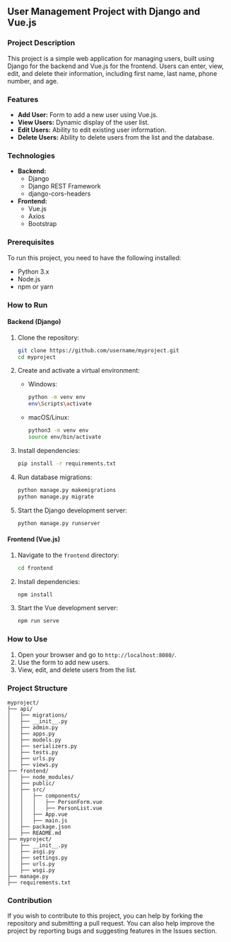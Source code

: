 ## User Management Project with Django and Vue.js

### Project Description

This project is a simple web application for managing users, built using Django for the backend and Vue.js for the frontend. Users can enter, view, edit, and delete their information, including first name, last name, phone number, and age.

### Features

- **Add User:** Form to add a new user using Vue.js.
- **View Users:** Dynamic display of the user list.
- **Edit Users:** Ability to edit existing user information.
- **Delete Users:** Ability to delete users from the list and the database.

### Technologies

- **Backend:**
  - Django
  - Django REST Framework
  - django-cors-headers
- **Frontend:**
  - Vue.js
  - Axios
  - Bootstrap

### Prerequisites

To run this project, you need to have the following installed:

- Python 3.x
- Node.js
- npm or yarn

### How to Run

#### Backend (Django)

1. Clone the repository:
   ```bash
   git clone https://github.com/username/myproject.git
   cd myproject
   ```

2. Create and activate a virtual environment:
   - Windows:
     ```bash
     python -m venv env
     env\Scripts\activate
     ```
   - macOS/Linux:
     ```bash
     python3 -m venv env
     source env/bin/activate
     ```

3. Install dependencies:
   ```bash
   pip install -r requirements.txt
   ```

4. Run database migrations:
   ```bash
   python manage.py makemigrations
   python manage.py migrate
   ```

5. Start the Django development server:
   ```bash
   python manage.py runserver
   ```

#### Frontend (Vue.js)

1. Navigate to the `frontend` directory:
   ```bash
   cd frontend
   ```

2. Install dependencies:
   ```bash
   npm install
   ```

3. Start the Vue development server:
   ```bash
   npm run serve
   ```

### How to Use

1. Open your browser and go to `http://localhost:8080/`.
2. Use the form to add new users.
3. View, edit, and delete users from the list.

### Project Structure

```
myproject/
├── api/
│   ├── migrations/
│   ├── __init__.py
│   ├── admin.py
│   ├── apps.py
│   ├── models.py
│   ├── serializers.py
│   ├── tests.py
│   ├── urls.py
│   ├── views.py
├── frontend/
│   ├── node_modules/
│   ├── public/
│   ├── src/
│   │   ├── components/
│   │   │   ├── PersonForm.vue
│   │   │   ├── PersonList.vue
│   │   ├── App.vue
│   │   ├── main.js
│   ├── package.json
│   ├── README.md
├── myproject/
│   ├── __init__.py
│   ├── asgi.py
│   ├── settings.py
│   ├── urls.py
│   ├── wsgi.py
├── manage.py
├── requirements.txt
```

### Contribution

If you wish to contribute to this project, you can help by forking the repository and submitting a pull request. You can also help improve the project by reporting bugs and suggesting features in the Issues section.
